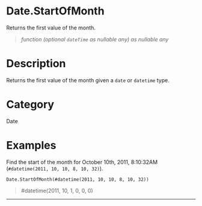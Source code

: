 ﻿# Date.StartOfMonth
Returns the first value of the month.
> _function (optional <code>dateTime</code> as nullable any) as nullable any_
# Description 
Returns the first value of the month given a <code>date</code> or <code>datetime</code> type.
# Category 
Date
# Examples 
Find the start of the month for October 10th, 2011, 8:10:32AM (<code>#datetime(2011, 10, 10, 8, 10, 32)</code>).
```
Date.StartOfMonth(#datetime(2011, 10, 10, 8, 10, 32))
```
> #datetime(2011, 10, 1, 0, 0, 0)
***
